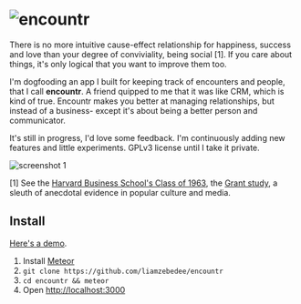 ![encountr](http://40.media.tumblr.com/e01c6760c1278b896b0173ad5d1e3039/tumblr_nwf0ir6NAs1trskuwo1_1280.png)
========

There is no more intuitive cause-effect relationship for happiness, success and love than your degree of conviviality, being social \[1\]. If you care about things, it's only logical that you want to improve them too.

I'm dogfooding an app I built for keeping track of encounters and people, that I call **encountr**. A friend quipped to me that it was like CRM, which is kind of true. Encountr makes you better at managing relationships, but instead of a business- except it's about being a better person and communicator.

It's still in progress, I'd love some feedback. I'm continuously adding new features and little experiments. GPLv3 license until I take it private.

![screenshot 1](http://41.media.tumblr.com/f4d67e0c3828f6dce7f9c62b9ba29ae6/tumblr_nwk20kq0fg1trskuwo1_1280.png)

[1] See the [Harvard Business School's Class of 1963](http://hbs1963.com/), the [Grant study](http://www.theatlantic.com/magazine/archive/2013/05/thanks-mom/309287/), a sleuth of anecdotal evidence in popular culture and media.

## Install
[Here's a demo](http://encountr.meteor.com).

 1. Install [Meteor](http://meteor.com)
 2. `git clone https://github.com/liamzebedee/encountr`
 3. `cd encountr && meteor`
 4. Open [http://localhost:3000](http://localhost:3000)
